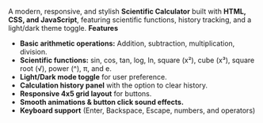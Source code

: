 A modern, responsive, and stylish **Scientific Calculator** built with **HTML, CSS, and JavaScript**, featuring scientific functions, history tracking, and a light/dark theme toggle.
**Features**
- **Basic arithmetic operations:** Addition, subtraction, multiplication, division.
- **Scientific functions:** sin, cos, tan, log, ln, square (x²), cube (x³), square root (√), power (^), π, and e.
- **Light/Dark mode toggle** for user preference.
- **Calculation history panel** with the option to clear history.
- **Responsive 4x5 grid layout** for buttons.
- **Smooth animations & button click sound effects.**
- **Keyboard support** (Enter, Backspace, Escape, numbers, and operators)
